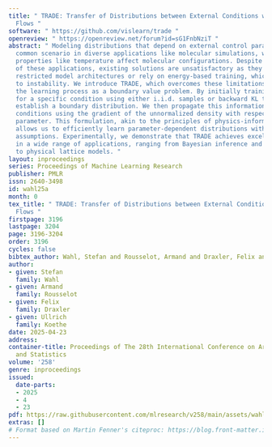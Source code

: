 ```yaml
---
title: " TRADE: Transfer of Distributions between External Conditions with Normalizing
  Flows "
software: " https://github.com/vislearn/trade "
openreview: " https://openreview.net/forum?id=sG1FnbNziT "
abstract: " Modeling distributions that depend on external control parameters is a
  common scenario in diverse applications like molecular simulations, where system
  properties like temperature affect molecular configurations. Despite the relevance
  of these applications, existing solutions are unsatisfactory as they require severely
  restricted model architectures or rely on energy-based training, which is prone
  to instability. We introduce TRADE, which overcomes these limitations by formulating
  the learning process as a boundary value problem. By initially training the model
  for a specific condition using either i.i.d. samples or backward KL training, we
  establish a boundary distribution. We then propagate this information across other
  conditions using the gradient of the unnormalized density with respect to the external
  parameter. This formulation, akin to the principles of physics-informed neural networks,
  allows us to efficiently learn parameter-dependent distributions without restrictive
  assumptions. Experimentally, we demonstrate that TRADE achieves excellent results
  in a wide range of applications, ranging from Bayesian inference and molecular simulations
  to physical lattice models. "
layout: inproceedings
series: Proceedings of Machine Learning Research
publisher: PMLR
issn: 2640-3498
id: wahl25a
month: 0
tex_title: " TRADE: Transfer of Distributions between External Conditions with Normalizing
  Flows "
firstpage: 3196
lastpage: 3204
page: 3196-3204
order: 3196
cycles: false
bibtex_author: Wahl, Stefan and Rousselot, Armand and Draxler, Felix and Koethe, Ullrich
author:
- given: Stefan
  family: Wahl
- given: Armand
  family: Rousselot
- given: Felix
  family: Draxler
- given: Ullrich
  family: Koethe
date: 2025-04-23
address:
container-title: Proceedings of The 28th International Conference on Artificial Intelligence
  and Statistics
volume: '258'
genre: inproceedings
issued:
  date-parts:
  - 2025
  - 4
  - 23
pdf: https://raw.githubusercontent.com/mlresearch/v258/main/assets/wahl25a/wahl25a.pdf
extras: []
# Format based on Martin Fenner's citeproc: https://blog.front-matter.io/posts/citeproc-yaml-for-bibliographies/
---
```

